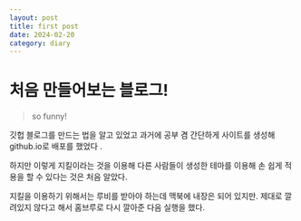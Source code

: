 ```yaml
---
layout: post
title: first post
date: 2024-02-20
category: diary
---
```

# 처음 만들어보는 블로그!
> so funny!


깃헙 블로그를 만드는 법을 알고 있었고 과거에 공부 겸 간단하게 사이트를 생성해 github.io로 배포를 했었다 .

하지만 이렇게 지킬이라는 것을 이용해 다른 사람들이 생성한 테마를 이용해 손 쉽게 적용을 할 수 있다는 것은 처음 알았다.

지킬을 이용하기 위해서는 루비를 받아야 하는데 맥북에 내장은 되어 있지만. 제대로 깔려있지 않다고 해서 홈브루로 다시 깔아준 다음 실행을 했다. 